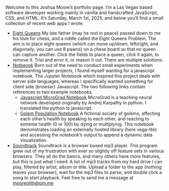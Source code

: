 Welcome to this Joshua Moore’s portfolio page. I’m a Las Vegas based software developer working mainly in vanilla and handcrafted JavaScript, CSS, and HTML. It’s Saturday, March 1st, 2025, and below you’ll find a small collection of recent web apps I wrote.
* [Eight Queens](https://mooreolith.github.io/eight-queens)
My late father (may he rest in peace) passed down to me his love for chess, and a riddle called the Eight Queens Problem. The aim is to place eight queens (which can move up/down, left/right, and diagonally, you can use 8 pawns) on a chess board so that no queen can capture another. Click the fields to place a queen, click it again, to remove it. Trial and error it, or reason it out. There are multiple solutions.
* [Notbeook](https://mooreolith.github.io/notebook)
Born out of the need to conduct small experiments when implementing larger projects, I found myself wanting for a javascript notebook. The Jupyter Notebook which inspired this project deals with server side languages, whereas I specifically wanted something for client side (browser) Javascript. The two following links contain references to two example notebooks. 
  * [Javascript MicroGrad Notebook](https://mooreolith.github.io/notebook/?url=./notebooks/MicroGrad.ipynb)
MicroGrad is a teaching neural network developed originally by Andrej Karpathy in python. I translated the python to javascript.
  * [Golem Population Notebook](https://mooreolith.github.io/notebook/?url=./notebooks/golem-population.ipynb)
A fictional society of golems, affecting each other’s health by speaking to each other, and reacting to extreme health (0 or 100) by dying or multiplynig. This notebook demonstrates loading an externally hosted library (here vega-lite) and accessing the notebook’s output to append a dynamic data visualization.
* [Soundtrack](https://mooreolith.github.io/soundtrack)
Soundtrack is a browser based mp3 player. This program grew out of my frustration with ever so slightly off feature sets in various browsers. They all do the basics, and many others have more features, but this is just what I need: A list of mp3 tracks from my hard drive I can play, filtered by artist, album or title. Upload a folder to the app (nothing leaves your browser), wait for the mp3 files to parse, and double click a song to start playback.
Feel free to send me a message at [mooreolith@pm.me](mailto:mooreolith@pm.me)
